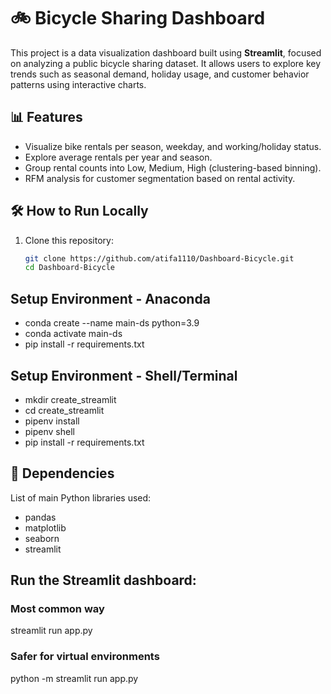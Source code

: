 # 🚲 Bicycle Sharing Dashboard

This project is a data visualization dashboard built using **Streamlit**, focused on analyzing a public bicycle sharing dataset. It allows users to explore key trends such as seasonal demand, holiday usage, and customer behavior patterns using interactive charts.

## 📊 Features

- Visualize bike rentals per season, weekday, and working/holiday status.
- Explore average rentals per year and season.
- Group rental counts into Low, Medium, High (clustering-based binning).
- RFM analysis for customer segmentation based on rental activity.

## 🛠️ How to Run Locally

1. Clone this repository:
   ```bash
   git clone https://github.com/atifa1110/Dashboard-Bicycle.git
   cd Dashboard-Bicycle

## Setup Environment - Anaconda

- conda create --name main-ds python=3.9
- conda activate main-ds
- pip install -r requirements.txt

##  Setup Environment - Shell/Terminal

- mkdir create_streamlit
- cd create_streamlit
- pipenv install
- pipenv shell
- pip install -r requirements.txt

## 🧩 Dependencies

List of main Python libraries used:
- pandas  
- matplotlib  
- seaborn  
- streamlit  

## Run the Streamlit dashboard:

### Most common way
streamlit run app.py

### Safer for virtual environments
python -m streamlit run app.py